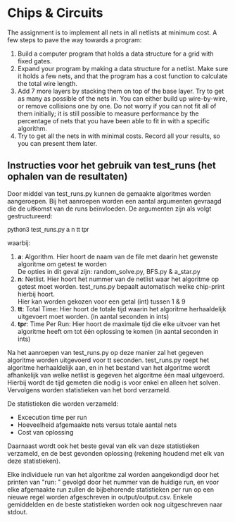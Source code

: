 
# Chips & Circuits 

The assignment is to implement all nets in all netlists at minimum cost.
A few steps to pave the way towards a program:

<ol>
  <li>Build a computer program that holds a data structure for a grid with fixed gates.</li>
  <li>Expand your program by making a data structure for a netlist. Make sure it holds a few nets, and that the program has a cost function to calculate the total wire length.</li>
  <li>Add 7 more layers by stacking them on top of the base layer. Try to get as many as possible of the nets in. You can either build up wire-by-wire, or remove collisions one by one. Do not worry if you can not fit all of them initially; it is still possible to measure performance by the percentage of nets that you have been able to fit in with a specific algorithm.</li>
  <li>Try to get all the nets in with minimal costs. Record all your results, so you can present them later.</li>
</ol>

## Instructies voor het gebruik van test_runs (het ophalen van de resultaten)

Door middel van test_runs.py kunnen de gemaakte algoritmes worden aangeroepen.
Bij het aanroepen worden een aantal argumenten gevraagd die de uitkomst van de runs beïnvloeden.
De argumenten zijn als volgt gestructureerd:

<p style="font-family:arial">python3 test_runs.py a n tt tpr<p>
waarbij:
<ol>
  <li><b>a</b>: Algorithm. Hier hoort de naam van de file met daarin het gewenste algoritme om getest te worden<br>
         De opties in dit geval zijn: random_solve.py, BFS.py & a_star.py
         </li>
  <li><b>n</b>: Netlist. Hier hoort het nummer van de netlist waar het algoritme op getest moet worden.
         test_runs.py bepaalt automatisch welke chip-print hierbij hoort.<br>
         Hier kan worden gekozen voor een getal (int) tussen 1 & 9
         </li>
  <li><b>tt</b>: Total Time: Hier hoort de totale tijd waarin het algoritme herhaaldelijk uitgevoert moet worden.
                 (in aantal seconden in ints)</li>
  <li><b>tpr</b>: Time Per Run: Hier hoort de maximale tijd die elke uitvoer van het algoritme heeft om tot één 
                  oplossing te komen (in aantal seconden in ints)</li>
</ol>

Na het aanroepen van test_runs.py op deze manier zal het gegeven algoritme worden uitgevoerd voor tt seconden.
test_runs.py roept het algoritme herhaaldelijk aan, en in het bestand van het algoritme wordt afhankelijk van
welke netlist is gegeven het algoritme één maal uitgevoerd. Hierbij wordt de tijd gemeten die nodig is voor enkel
en alleen het solven. Vervolgens worden statistieken van het bord verzameld.<br>

De statistieken die worden verzameld:
<ul>
  <li>Excecution time per run</li>
  <li>Hoeveelheid afgemaakte nets versus totale aantal nets</li>
  <li>Cost van oplossing</li>
</ul>

Daarnaast wordt ook het beste geval van elk van deze statistieken verzameld,
en de best gevonden oplossing (rekening houdend met elk van deze statistieken).<br>

Elke individuele run van het algoritme zal worden aangekondigd door het printen van "run: " gevolgd door
het nummer van de huidige run, en voor elke afgemaakte run zullen de bijbehorende statistieken per run
op een nieuwe regel worden afgeschreven in output/output.csv.
Enkele gemiddelden en de beste statistieken worden ook nog uitgeschreven naar
stdout.


